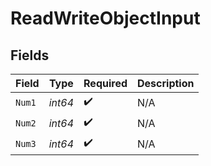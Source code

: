 # ReadWriteObjectInput


## Fields

| Field              | Type               | Required           | Description        |
| ------------------ | ------------------ | ------------------ | ------------------ |
| `Num1`             | *int64*            | :heavy_check_mark: | N/A                |
| `Num2`             | *int64*            | :heavy_check_mark: | N/A                |
| `Num3`             | *int64*            | :heavy_check_mark: | N/A                |